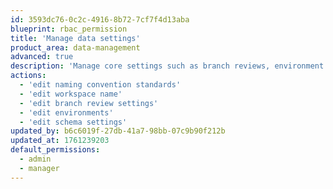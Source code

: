 ```yaml
---
id: 3593dc76-0c2c-4916-8b72-7cf7f4d13aba
blueprint: rbac_permission
title: 'Manage data settings'
product_area: data-management
advanced: true
description: 'Manage core settings such as branch reviews, environment & schema settings, naming conventions and workspace names'
actions:
  - 'edit naming convention standards'
  - 'edit workspace name'
  - 'edit branch review settings'
  - 'edit environments'
  - 'edit schema settings'
updated_by: b6c6019f-27db-41a7-98bb-07c9b90f212b
updated_at: 1761239203
default_permissions:
  - admin
  - manager
---
```

